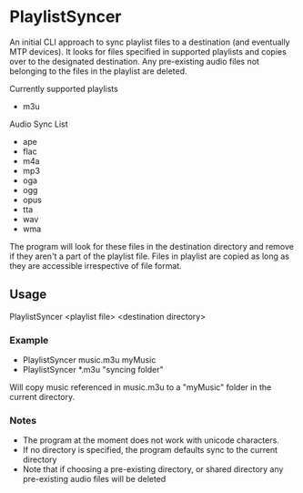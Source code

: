 # PlaylistSyncer
An initial CLI approach to sync playlist files to a destination (and eventually MTP devices). It looks for files specified in supported playlists and copies over to the designated destination. Any pre-existing audio files not belonging to the files in the playlist are deleted.

Currently supported playlists
* m3u

Audio Sync List
* ape
* flac
* m4a
* mp3
* oga
* ogg
* opus
* tta
* wav
* wma

The program will look for these files in the destination directory and remove if they aren't a part of the playlist file. Files in playlist are copied as long as they are accessible irrespective of file format.

## Usage
PlaylistSyncer \<playlist file> \<destination directory>

### Example

* PlaylistSyncer music.m3u myMusic
* PlaylistSyncer *.m3u "syncing folder"

Will copy music referenced in music.m3u to a "myMusic" folder in the current directory.

### Notes

* The program at the moment does not work with unicode characters.
* If no directory is specified, the program defaults sync to the current directory
* Note that if choosing a pre-existing directory, or shared directory any pre-existing audio files will be deleted
